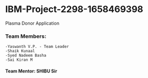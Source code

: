 # IBM-Project-2298-1658469398
Plasma Donor Application
### Team Members:
    -Yaswanth V.P. - Team Leader 
    -Shaik Kunaal 
    -Syed Nadeem Basha
    -Sai Kiran M 
#### Team Mentor: SHIBU Sir
